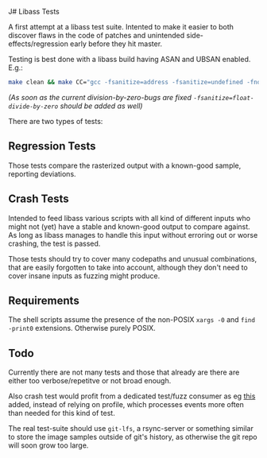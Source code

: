 J# Libass Tests

A first attempt at a libass test suite.
Intented to make it easier to both discover flaws in the code of patches and
unintended side-effects/regression early before they hit master.

Testing is best done with a libass build having ASAN and UBSAN enabled.
E.g.:
```sh
make clean && make CC="gcc -fsanitize=address -fsanitize=undefined -fno-sanitize-recover" -j6
```
*(As soon as the current division-by-zero-bugs are fixed
`-fsanitize=float-divide-by-zero` should be added as well)*

There are two types of tests:

## Regression Tests
Those tests compare the rasterized output with a known-good sample, reporting
deviations.

## Crash Tests
Intended to feed libass various scripts with all kind of different inputs who
might not (yet) have a stable and known-good output to compare against.
As long as libass manages to handle this input without erroring out or worse
crashing, the test is passed.

Those tests should try to cover many codepaths and unusual combinations, that
are easily forgotten to take into account, although they don't need to cover
insane inputs as fuzzing might produce.

## Requirements
The shell scripts assume the presence of the non-POSIX
`xargs -0` and `find -print0` extensions. Otherwise purely POSIX.

## Todo
Currently there are not many tests and those that already are there are either
too verbose/repetitve or not broad enough.

Also crash test would profit from a dedicated test/fuzz consumer as eg
[this](https://github.com/TheOneric/libass/commits/fuzz)
added, instead of relying on profile, which processes events more often than
needed for this kind of test.

The real test-suite should use `git-lfs`, a rsync-server or something similar to
store the image samples outside of git's history, as otherwise the git repo will
soon grow too large.
